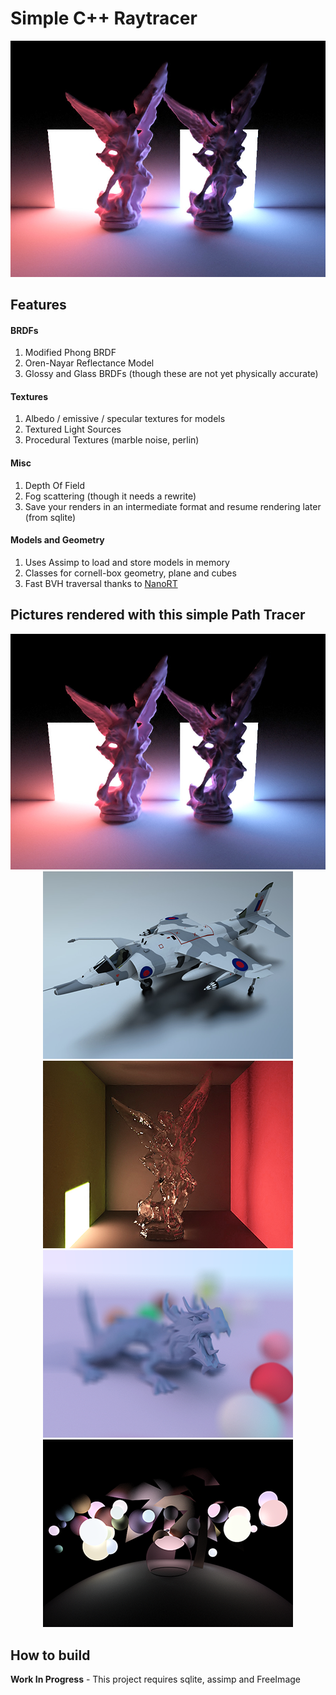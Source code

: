 
Simple C++ Raytracer
======
<p align="center">
	<img src="/Raytracer/renders/33.png" style="max-width:100%;" width="650"/>
</p>

## Features

#### BRDFs
1. Modified Phong BRDF
2. Oren-Nayar Reflectance Model
3. Glossy and Glass BRDFs (though these are not yet physically accurate)
#### Textures
1. Albedo / emissive / specular textures for models
2. Textured Light Sources
3. Procedural Textures (marble noise, perlin) 
#### Misc
1. Depth Of Field
2. Fog scattering (though it needs a rewrite)
3. Save your renders in an intermediate format and resume rendering later (from sqlite)
#### Models and Geometry
1. Uses Assimp to load and store models in memory
2. Classes for cornell-box geometry, plane and cubes
3. Fast BVH traversal thanks to [NanoRT](https://github.com/lighttransport/nanort)


## Pictures rendered with this simple Path Tracer

<p align="center">
<img src="/Raytracer/renders/33.png" style="max-width:100%;" width="800"/><br>
<img src="/Raytracer/renders/p4.png" style="max-width:100%;" width="400"/>
<img src="/Raytracer/renders/p3.png" style="max-width:100%;" width="400"/><br>
<img src="/Raytracer/renders/p2.png" style="max-width:100%;" width="400"/>
<img src="/Raytracer/renders/p1.png" style="max-width:100%;" width="400"/>
</p>


 
## How to build
**Work In Progress** - This project requires sqlite, assimp and FreeImage



